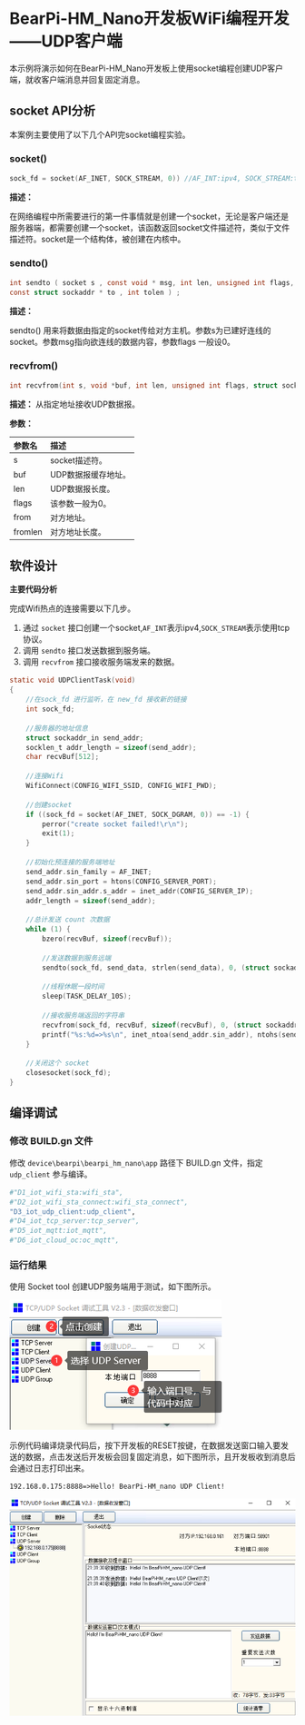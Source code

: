 # BearPi-HM_Nano开发板WiFi编程开发——UDP客户端
本示例将演示如何在BearPi-HM_Nano开发板上使用socket编程创建UDP客户端，就收客户端消息并回复固定消息。


## socket API分析
本案例主要使用了以下几个API完socket编程实验。
### socket()

```c
sock_fd = socket(AF_INET, SOCK_STREAM, 0)) //AF_INT:ipv4, SOCK_STREAM:tcp协议
```
**描述：**

在网络编程中所需要进行的第一件事情就是创建一个socket，无论是客户端还是服务器端，都需要创建一个socket，该函数返回socket文件描述符，类似于文件描述符。socket是一个结构体，被创建在内核中。
### sendto()
```c
int sendto ( socket s , const void * msg, int len, unsigned int flags,
const struct sockaddr * to , int tolen ) ;
```
**描述：**

sendto() 用来将数据由指定的socket传给对方主机。参数s为已建好连线的socket。参数msg指向欲连线的数据内容，参数flags 一般设0。

### recvfrom()
```c
int recvfrom(int s, void *buf, int len, unsigned int flags, struct sockaddr *from, int *fromlen);
```
**描述：**
从指定地址接收UDP数据报。


**参数：**

|参数名|描述|
|:--|:------| 
| s | socket描述符。  |
| buf | UDP数据报缓存地址。  |
| len | UDP数据报长度。  |
| flags | 该参数一般为0。  |
| from | 对方地址。  |
| fromlen | 对方地址长度。  |



## 软件设计

**主要代码分析**

完成Wifi热点的连接需要以下几步。

1. 通过 `socket` 接口创建一个socket,`AF_INT`表示ipv4,`SOCK_STREAM`表示使用tcp协议。
2. 调用 `sendto` 接口发送数据到服务端。
3. 调用 `recvfrom` 接口接收服务端发来的数据。


```c
static void UDPClientTask(void)
{
    //在sock_fd 进行监听，在 new_fd 接收新的链接
    int sock_fd;

    //服务器的地址信息
    struct sockaddr_in send_addr;
    socklen_t addr_length = sizeof(send_addr);
    char recvBuf[512];

    //连接Wifi
    WifiConnect(CONFIG_WIFI_SSID, CONFIG_WIFI_PWD);

    //创建socket
    if ((sock_fd = socket(AF_INET, SOCK_DGRAM, 0)) == -1) {
        perror("create socket failed!\r\n");
        exit(1);
    }

    //初始化预连接的服务端地址
    send_addr.sin_family = AF_INET;
    send_addr.sin_port = htons(CONFIG_SERVER_PORT);
    send_addr.sin_addr.s_addr = inet_addr(CONFIG_SERVER_IP);
    addr_length = sizeof(send_addr);

    //总计发送 count 次数据
    while (1) {
        bzero(recvBuf, sizeof(recvBuf));

        //发送数据到服务远端
        sendto(sock_fd, send_data, strlen(send_data), 0, (struct sockaddr *)&send_addr, addr_length);

        //线程休眠一段时间
        sleep(TASK_DELAY_10S);

        //接收服务端返回的字符串
        recvfrom(sock_fd, recvBuf, sizeof(recvBuf), 0, (struct sockaddr *)&send_addr, &addr_length);
        printf("%s:%d=>%s\n", inet_ntoa(send_addr.sin_addr), ntohs(send_addr.sin_port), recvBuf);
    }

    //关闭这个 socket
    closesocket(sock_fd);
}
```

## 编译调试

### 修改 BUILD.gn 文件

修改 `device\bearpi\bearpi_hm_nano\app` 路径下 BUILD.gn 文件，指定 `udp_client` 参与编译。
```r
#"D1_iot_wifi_sta:wifi_sta",
#"D2_iot_wifi_sta_connect:wifi_sta_connect",         
"D3_iot_udp_client:udp_client",
#"D4_iot_tcp_server:tcp_server",
#"D5_iot_mqtt:iot_mqtt",        
#"D6_iot_cloud_oc:oc_mqtt",
```  
    


### 运行结果<a name="section18115713118"></a>

使用 Socket tool 创建UDP服务端用于测试，如下图所示。

![创建UDP服务端](../../docs/figures/D3_iot_udp_client/创建UDP服务端.png)

示例代码编译烧录代码后，按下开发板的RESET按键，在数据发送窗口输入要发送的数据，点击发送后开发板会回复固定消息，如下图所示，且开发板收到消息后会通过日志打印出来。

```
192.168.0.175:8888=>Hello! BearPi-HM_nano UDP Client!
```

![UDP发送数据](../../docs/figures/D3_iot_udp_client/UDP发送数据.png)